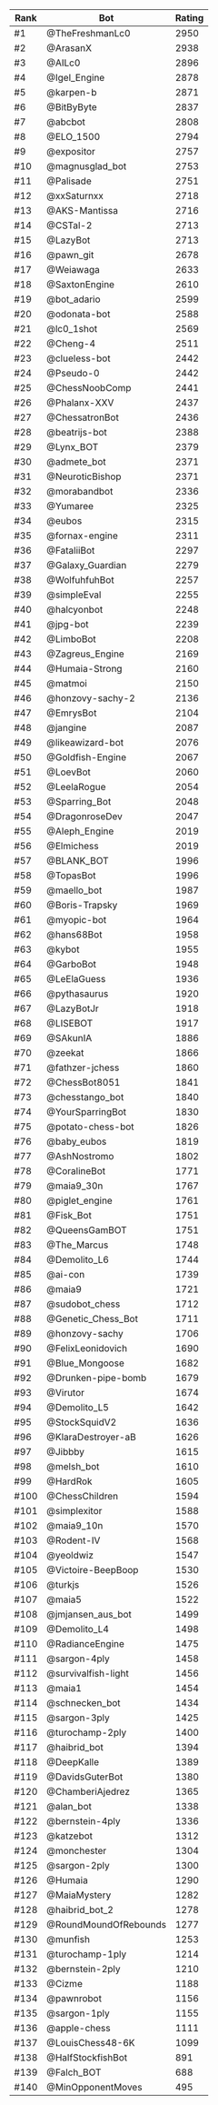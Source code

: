 Rank|Bot|Rating
---|---|---
#1|@TheFreshmanLc0|2950
#2|@ArasanX|2938
#3|@AILc0|2896
#4|@Igel_Engine|2878
#5|@karpen-b|2871
#6|@BitByByte|2837
#7|@abcbot|2808
#8|@ELO_1500|2794
#9|@expositor|2757
#10|@magnusglad_bot|2753
#11|@Palisade|2751
#12|@xxSaturnxx|2718
#13|@AKS-Mantissa|2716
#14|@CSTal-2|2713
#15|@LazyBot|2713
#16|@pawn_git|2678
#17|@Weiawaga|2633
#18|@SaxtonEngine|2610
#19|@bot_adario|2599
#20|@odonata-bot|2588
#21|@lc0_1shot|2569
#22|@Cheng-4|2511
#23|@clueless-bot|2442
#24|@Pseudo-0|2442
#25|@ChessNoobComp|2441
#26|@Phalanx-XXV|2437
#27|@ChessatronBot|2436
#28|@beatrijs-bot|2388
#29|@Lynx_BOT|2379
#30|@admete_bot|2371
#31|@NeuroticBishop|2371
#32|@morabandbot|2336
#33|@Yumaree|2325
#34|@eubos|2315
#35|@fornax-engine|2311
#36|@FataliiBot|2297
#37|@Galaxy_Guardian|2279
#38|@WolfuhfuhBot|2257
#39|@simpleEval|2255
#40|@halcyonbot|2248
#41|@jpg-bot|2239
#42|@LimboBot|2208
#43|@Zagreus_Engine|2169
#44|@Humaia-Strong|2160
#45|@matmoi|2150
#46|@honzovy-sachy-2|2136
#47|@EmrysBot|2104
#48|@jangine|2087
#49|@likeawizard-bot|2076
#50|@Goldfish-Engine|2067
#51|@LoevBot|2060
#52|@LeelaRogue|2054
#53|@Sparring_Bot|2048
#54|@DragonroseDev|2047
#55|@Aleph_Engine|2019
#56|@Elmichess|2019
#57|@BLANK_BOT|1996
#58|@TopasBot|1996
#59|@maello_bot|1987
#60|@Boris-Trapsky|1969
#61|@myopic-bot|1964
#62|@hans68Bot|1958
#63|@kybot|1955
#64|@GarboBot|1948
#65|@LeElaGuess|1936
#66|@pythasaurus|1920
#67|@LazyBotJr|1918
#68|@LISEBOT|1917
#69|@SAkunIA|1886
#70|@zeekat|1866
#71|@fathzer-jchess|1860
#72|@ChessBot8051|1841
#73|@chesstango_bot|1840
#74|@YourSparringBot|1830
#75|@potato-chess-bot|1826
#76|@baby_eubos|1819
#77|@AshNostromo|1802
#78|@CoralineBot|1771
#79|@maia9_30n|1767
#80|@piglet_engine|1761
#81|@Fisk_Bot|1751
#82|@QueensGamBOT|1751
#83|@The_Marcus|1748
#84|@Demolito_L6|1744
#85|@ai-con|1739
#86|@maia9|1721
#87|@sudobot_chess|1712
#88|@Genetic_Chess_Bot|1711
#89|@honzovy-sachy|1706
#90|@FelixLeonidovich|1690
#91|@Blue_Mongoose|1682
#92|@Drunken-pipe-bomb|1679
#93|@Virutor|1674
#94|@Demolito_L5|1642
#95|@StockSquidV2|1636
#96|@KlaraDestroyer-aB|1626
#97|@Jibbby|1615
#98|@melsh_bot|1610
#99|@HardRok|1605
#100|@ChessChildren|1594
#101|@simplexitor|1588
#102|@maia9_10n|1570
#103|@Rodent-IV|1568
#104|@yeoldwiz|1547
#105|@Victoire-BeepBoop|1530
#106|@turkjs|1526
#107|@maia5|1522
#108|@jmjansen_aus_bot|1499
#109|@Demolito_L4|1498
#110|@RadianceEngine|1475
#111|@sargon-4ply|1458
#112|@survivalfish-light|1456
#113|@maia1|1454
#114|@schnecken_bot|1434
#115|@sargon-3ply|1425
#116|@turochamp-2ply|1400
#117|@haibrid_bot|1394
#118|@DeepKalle|1389
#119|@DavidsGuterBot|1380
#120|@ChamberiAjedrez|1365
#121|@alan_bot|1338
#122|@bernstein-4ply|1336
#123|@katzebot|1312
#124|@monchester|1304
#125|@sargon-2ply|1300
#126|@Humaia|1290
#127|@MaiaMystery|1282
#128|@haibrid_bot_2|1278
#129|@RoundMoundOfRebounds|1277
#130|@munfish|1253
#131|@turochamp-1ply|1214
#132|@bernstein-2ply|1210
#133|@Cizme|1188
#134|@pawnrobot|1156
#135|@sargon-1ply|1155
#136|@apple-chess|1111
#137|@LouisChess48-6K|1099
#138|@HalfStockfishBot|891
#139|@Falch_BOT|688
#140|@MinOpponentMoves|495
